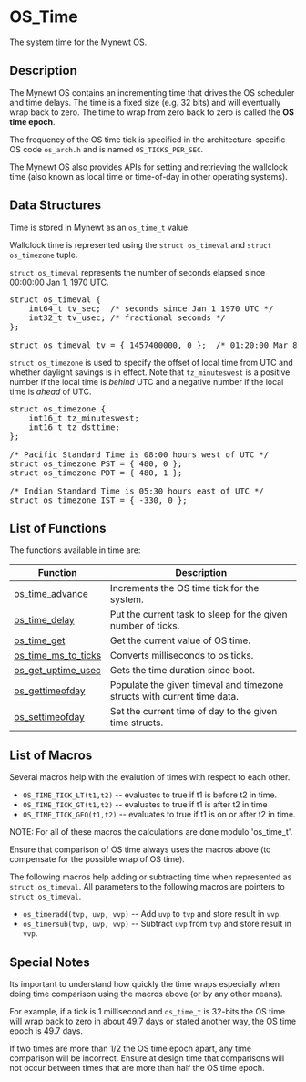 # OS_Time


The system time for the Mynewt OS.

## Description

The Mynewt OS contains an incrementing time that drives the OS scheduler and time delays. The time is a fixed size (e.g. 32 bits) and will eventually wrap back to zero. The time to wrap from zero back to zero is called the **OS time epoch**. 

The frequency of the OS time tick is specified in the architecture-specific OS code `os_arch.h` and is named `OS_TICKS_PER_SEC`.

The Mynewt OS also provides APIs for setting and retrieving the wallclock time (also known as local time or time-of-day in other operating systems).

## Data Structures

Time is stored in Mynewt as an `os_time_t` value. 

Wallclock time is represented using the `struct os_timeval` and `struct os_timezone` tuple.

`struct os_timeval` represents the number of seconds elapsed since 00:00:00 Jan 1, 1970 UTC.
<pre>
struct os_timeval {
    int64_t tv_sec;  /* seconds since Jan 1 1970 UTC */
    int32_t tv_usec; /* fractional seconds */
};

struct os_timeval tv = { 1457400000, 0 };  /* 01:20:00 Mar 8 2016 UTC */
</pre>

`struct os_timezone` is used to specify the offset of local time from UTC and whether daylight savings is in effect. Note that `tz_minuteswest` is a positive number if the local time is *behind* UTC and a negative number if the local time is *ahead* of UTC.
<pre>
struct os_timezone {
    int16_t tz_minuteswest;
    int16_t tz_dsttime;
};

/* Pacific Standard Time is 08:00 hours west of UTC */
struct os_timezone PST = { 480, 0 };
struct os_timezone PDT = { 480, 1 };

/* Indian Standard Time is 05:30 hours east of UTC */
struct os_timezone IST = { -330, 0 };
</pre>

## List of Functions

The functions available in time are:

| **Function** | **Description** |
|-----------|-------------|
| [os_time_advance](os_time_advance.md) | Increments the OS time tick for the system. |
| [os_time_delay](os_time_delay.md) | Put the current task to sleep for the given number of ticks. |
| [os_time_get](os_time_get.md) | Get the current value of OS time. |
| [os_time_ms_to_ticks](os_time_ms_to_ticks.md) | Converts milliseconds to os ticks. |
| [os_get_uptime_usec](os_get_uptime_usec.md) | Gets the time duration since boot. | 
| [os_gettimeofday](os_gettimeofday.md) | Populate the given timeval and timezone structs with current time data. |
| [os_settimeofday](os_settimeofday.md) | Set the current time of day to the given time structs. |

## List of Macros

Several macros help with the evalution of times with respect to each other.

* `OS_TIME_TICK_LT(t1,t2)` -- evaluates to true if t1 is before t2 in time.
* `OS_TIME_TICK_GT(t1,t2)` -- evaluates to true if t1 is after t2 in time 
* `OS_TIME_TICK_GEQ(t1,t2)` -- evaluates to true if t1 is on or after t2 in time.

NOTE:  For all of these macros the calculations are done modulo 'os_time_t'.  

Ensure that comparison of OS time always uses the macros above (to compensate for the possible wrap of OS time).

The following macros help adding or subtracting time when represented as `struct os_timeval`. All parameters to the following macros are pointers to `struct os_timeval`.

- `os_timeradd(tvp, uvp, vvp)` --  Add `uvp` to `tvp` and store result in `vvp`.
- `os_timersub(tvp, uvp, vvp)` -- Subtract `uvp` from `tvp` and store result in `vvp`.

## Special Notes

Its important to understand how quickly the time wraps especially when doing time comparison using the macros above (or by any other means). 

For example, if a tick is 1 millisecond and `os_time_t` is 32-bits the OS time will wrap back to zero in about 49.7 days or stated another way, the OS time epoch is 49.7 days.

If two times are more than 1/2 the OS time epoch apart, any time comparison will be incorrect.  Ensure at design time that comparisons will not occur between times that are more than half the OS time epoch.

